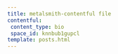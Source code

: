 ```yaml
---
title: metalsmith-contentful file
contentful:
 content_type: bio
 space_id: knnbub1gupcl
template: posts.html
---
```

